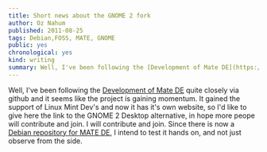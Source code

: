 ```yaml
---
title: Short news about the GNOME 2 fork
author: Oz Nahum
published: 2011-08-25
tags: Debian,FOSS, MATE, GNOME
public: yes
chronological: yes
kind: writing 
summary: Well, I've been following the [Development of Mate DE](https://github.com/Perberos/Mate-Desktop-Environment) quite closely via github and it seems like the project is gaining momentum.    
---
```


Well, I've been following the [Development of Mate DE](https://github.com/Perberos/Mate-Desktop-Environment)
quite closely via github and it seems like the project is gaining momentum.
It gained the support of Linux Mint Dev's and now it has it's own website, so I'd
like to give here the link to the GNOME 2 Desktop alternative, in hope
more peope will contribute and join. I will contribute and join. 
Since there is now a [Debian repository for MATE DE](http://mate.karapetsas.com/), 
I intend to test it hands on, and not just observe from the side.
